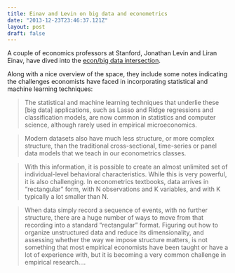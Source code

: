 ```yaml
---
title: Einav and Levin on big data and econometrics
date: "2013-12-23T23:46:37.121Z"
layout: post
draft: false
---
```

A couple of economics professors at Stanford, Jonathan Levin and Liran Einav, have dived into the [econ/big data intersection](http://web.archive.org/web/20131112235212/http://www.stanford.edu/~leinav/pubs/NBER2014.pdf).

Along with a nice overview of the space, they include some notes indicating the challenges economists have faced in incorporating statistical and machine learning techniques:

> The statistical and machine learning techniques that underlie these [big data] applications, such as Lasso and Ridge regressions and classification models, are now common in statistics and computer science, although rarely used in empirical microeconomics.

> Modern datasets also have much less structure, or more complex structure, than the traditional cross-sectional, time-series or panel data models that we teach in our econometrics classes.

> With this information, it is possible to create an almost unlimited set of individual-level behavioral characteristics. While this is very powerful, it is also challenging. In econometrics textbooks, data arrives in “rectangular” form, with N observations and K variables, and with K typically a lot smaller than N.

> When data simply record a sequence of events, with no further structure, there are a huge number of ways to move from that recording into a standard “rectangular” format. Figuring out how to organize unstructured data and reduce its dimensionality, and assessing whether the way we impose structure matters, is not something that most empirical economists have been taught or have a lot of experience with, but it is becoming a very common challenge in empirical research….
